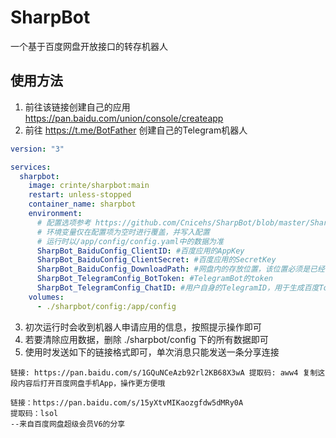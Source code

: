 ﻿# SharpBot
一个基于百度网盘开放接口的转存机器人

## 使用方法
1. 前往该链接创建自己的应用 https://pan.baidu.com/union/console/createapp
2. 前往 https://t.me/BotFather 创建自己的Telegram机器人
``` yaml  
version: "3"

services:
  sharpbot:
    image: crinte/sharpbot:main
    restart: unless-stopped
    container_name: sharpbot
    environment:
      # 配置选项参考 https://github.com/Cnicehs/SharpBot/blob/master/SharpBot/config/config.yaml
      # 环境变量仅在配置项为空时进行覆盖，并写入配置
      # 运行时以/app/config/config.yaml中的数据为准
      SharpBot_BaiduConfig_ClientID: #百度应用的AppKey
      SharpBot_BaiduConfig_ClientSecret: #百度应用的SecretKey
      SharpBot_BaiduConfig_DownloadPath: #网盘内的存放位置，该位置必须是已经存在的文件夹
      SharpBot_TelegramConfig_BotToken: #TelegramBot的token
      SharpBot_TelegramConfig_ChatID: #用户自身的TelegramID，用于生成百度Token时的操作交互
    volumes:
      - ./sharpbot/config:/app/config
```  
3. 初次运行时会收到机器人申请应用的信息，按照提示操作即可
4. 若要清除应用数据，删除 ./sharpbot/config 下的所有数据即可
5. 使用时发送如下的链接格式即可，单次消息只能发送一条分享连接
```
链接: https://pan.baidu.com/s/1GQuNCeAzb92rl2KB68X3wA 提取码: aww4 复制这段内容后打开百度网盘手机App，操作更方便哦

链接：https://pan.baidu.com/s/15yXtvMIKaozgfdw5dMRy0A 
提取码：lsol 
--来自百度网盘超级会员V6的分享
```
